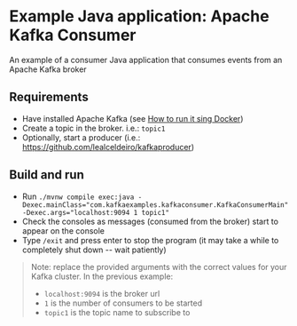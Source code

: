 # Example Java application: Apache Kafka Consumer

An example of a consumer Java application that consumes events from an Apache Kafka broker

## Requirements

- Have installed Apache Kafka
  (see [How to run it sing Docker](https://lealceldeiro.github.io/gems/KafkaTheDefinitiveGuide/Chapter2/))
- Create a topic in the broker. i.e.: `topic1`
- Optionally, start a producer (i.e.: https://github.com/lealceldeiro/kafkaproducer)

## Build and run

- Run `./mvnw compile exec:java -Dexec.mainClass="com.kafkaexamples.kafkaconsumer.KafkaConsumerMain" -Dexec.args="localhost:9094 1 topic1"`
- Check the consoles as messages (consumed from the broker) start to appear on the console
- Type `/exit` and press enter to stop the program (it may take a while to completely shut down -- wait patiently)

> Note: replace the provided arguments with the correct values for your Kafka cluster. In the previous example:
> 
> - `localhost:9094` is the broker url
> - `1` is the number of consumers to be started
> - `topic1` is the topic name to subscribe to
